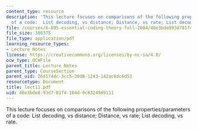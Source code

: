 ```yaml
---
content_type: resource
description: 'This lecture focuses on comparisons of the following properties/parameters
  of a code:  List decoding, vs distance; Distance, vs rate; List decoding, vs rate.'
file: /courses/6-895-essential-coding-theory-fall-2004/46e3bde893d781f4104d0c63249d9111_lect11.pdf
file_size: 308375
file_type: application/pdf
learning_resource_types:
- Lecture Notes
license: https://creativecommons.org/licenses/by-nc-sa/4.0/
ocw_type: OCWFile
parent_title: Lecture Notes
parent_type: CourseSection
parent_uid: 26d174dc-3cc5-30d8-1243-142ac6dc6d53
resourcetype: Document
title: lect11.pdf
uid: 46e3bde8-93d7-81f4-104d-0c63249d9111
---
```

This lecture focuses on comparisons of the following properties/parameters of a code:  List decoding, vs distance; Distance, vs rate; List decoding, vs rate.